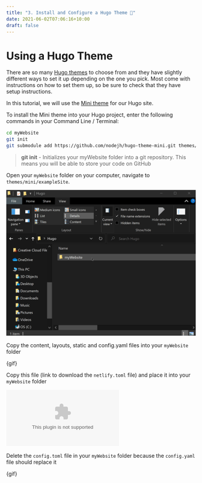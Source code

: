 ```yaml
---
title: "3. Install and Configure a Hugo Theme 🎨"
date: 2021-06-02T07:06:16+10:00
draft: false
---
```


# Using a Hugo Theme

There are so many [Hugo themes](https://themes.gohugo.io/) to choose from and they have slightly different ways to set it up depending on the one you pick. Most come with instructions on how to set them up, so be sure to check that they have setup instructions.

In this tutorial, we will use the [Mini theme](https://themes.gohugo.io/hugo-theme-cactus-plus/) for our Hugo site. 

To install the Mini theme into your Hugo project, enter the following commands in your Command Line / Terminal:

```bash
cd myWebsite
git init
git submodule add https://github.com/nodejh/hugo-theme-mini.git themes/mini
```

> **git init** - Initializes your myWebsite folder into a git repository. This means you will be able to store your code  on GitHub

Open your `myWebsite` folder on your computer, navigate to `themes/mini/exampleSite`.

![Alt Text](https://github.com/khandren/hugo-tutorials/blob/blog/static/images/3/miniThemes.gif?raw=true)

Copy the content, layouts, static and config.yaml files into your `myWebsite` folder

{gif}

Copy this file (link to download the `netlify.toml` file) and place it into your `myWebsite` folder

![Netlify Toml File](/images/3/netlifyTomlFile.zip)

Delete the `config.toml` file in your `myWebsite` folder because the `config.yaml` file should replace it

{gif}
